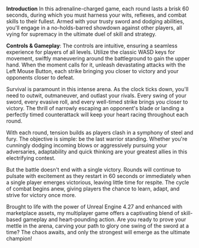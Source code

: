 **Introduction**
In this adrenaline-charged game, each round lasts a brisk 60 seconds, during which you must harness your wits, reflexes, and combat skills to their fullest. Armed with your trusty sword and dodging abilities, you'll engage in a no-holds-barred showdown against other players, all vying for supremacy in the ultimate duel of skill and strategy.

**Controls & Gameplay**:
The controls are intuitive, ensuring a seamless experience for players of all levels. Utilize the classic WASD keys for movement, swiftly maneuvering around the battleground to gain the upper hand. When the moment calls for it, unleash devastating attacks with the Left Mouse Button, each strike bringing you closer to victory and your opponents closer to defeat.

Survival is paramount in this intense arena. As the clock ticks down, you'll need to outwit, outmaneuver, and outlast your rivals. Every swing of your sword, every evasive roll, and every well-timed strike brings you closer to victory. The thrill of narrowly escaping an opponent's blade or landing a perfectly timed counterattack will keep your heart racing throughout each round.

With each round, tension builds as players clash in a symphony of steel and fury. The objective is simple: be the last warrior standing. Whether you're cunningly dodging incoming blows or aggressively pursuing your adversaries, adaptability and quick thinking are your greatest allies in this electrifying contest.

But the battle doesn't end with a single victory. Rounds will continue to pulsate with excitement as they restart in 60 seconds or immediately when a single player emerges victorious, leaving little time for respite. The cycle of combat begins anew, giving players the chance to learn, adapt, and strive for victory once more.

Brought to life with the power of Unreal Engine 4.27 and enhanced with marketplace assets, my multiplayer game offers a captivating blend of skill-based gameplay and heart-pounding action. Are you ready to prove your mettle in the arena, carving your path to glory one swing of the sword at a time? The chaos awaits, and only the strongest will emerge as the ultimate champion!
